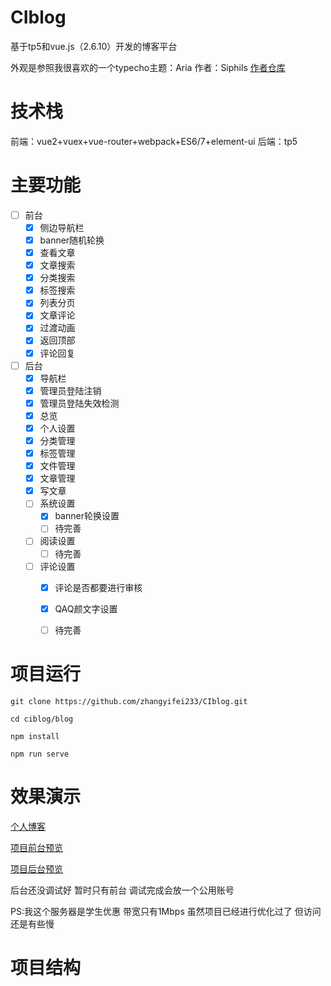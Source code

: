 # CIblog
基于tp5和vue.js（2.6.10）开发的博客平台

外观是参照我很喜欢的一个typecho主题：Aria 作者：Siphils [作者仓库](https://github.com/Siphils/Typecho-Theme-Aria)



# 技术栈
前端：vue2+vuex+vue-router+webpack+ES6/7+element-ui
后端：tp5

# 主要功能
- [ ] 前台
    - [x] 侧边导航栏
    - [x] banner随机轮换
    - [x] 查看文章
    - [x] 文章搜索
    - [x] 分类搜索
    - [x] 标签搜索
    - [x] 列表分页
    - [x] 文章评论
    - [x] 过渡动画  
    - [x] 返回顶部
    - [x] 评论回复
- [ ] 后台
    - [x] 导航栏
    - [x] 管理员登陆注销
    - [x] 管理员登陆失效检测
    - [x] 总览
    - [x] 个人设置
    - [x] 分类管理
    - [x] 标签管理
    - [x] 文件管理
    - [x] 文章管理
    - [x] 写文章
    - [ ] 系统设置
        - [x] banner轮换设置
        - [ ] 待完善
    - [ ] 阅读设置
        - [ ] 待完善
    - [ ] 评论设置
        - [x] 评论是否都要进行审核
        - [x] QAQ颜文字设置
        - [ ] 待完善


# 项目运行

`git clone https://github.com/zhangyifei233/CIblog.git`

`cd ciblog/blog`

`npm install`

`npm run serve`


# 效果演示

[个人博客](http://www.zhangyifei.top)  

[项目前台预览](http://ciblog.zhangyifei.top/)  

[项目后台预览](http://ciblog.zhangyifei.top/admin)  

后台还没调试好 暂时只有前台 调试完成会放一个公用账号

PS:我这个服务器是学生优惠 带宽只有1Mbps 虽然项目已经进行优化过了 但访问还是有些慢

# 项目结构

